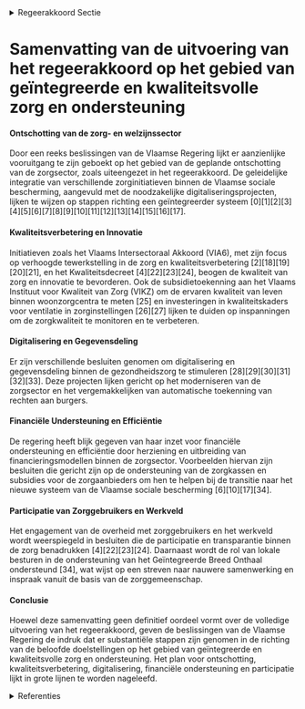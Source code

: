 

<details>
        <summary>Regeerakkoord Sectie </summary>
        <p>1.2.2 Werf 2: Geïntegreerde en kwaliteitsvolle zorg en ondersteuning We maken werk van een doorgedreven ontschotting van de zorg- en welzijns-sector. De muren tussen verschillende zorgsectoren zoals o.a. de geestelijke gezondheidszorg, zorg voor personen met een handicap en ouderenzorg worden afgebroken en ondergebracht in het een ge-maakte systeem van de Vlaamse sociale bescherming. Het aanbod is niet meer het uitgangspunt, wel de Vlaming met een concrete zorg- en ondersteuningsvraag. De levenskwaliteit van de Vlaming staat hierbij centraal. met de samenwerking tussen zorg- en welzijnsactoren als een kritische succesfactor. De beschikbaarheid, de betaal-baarheid en de kwaliteit van de zorg en ondersteuning vormen onze cruciale doel-stelling samen met een efficiënte inzet van mensen en middelen. De Vlaamse sociale zekerheid wordt op deze manier verder uitgebouwd tijdens deze regeerperiode. We stroomlijnen en vereenvoudigen het hele veld (welzijn, gezondheid, gezin) en stemmen op termijn regelgeving en finan-cieringssystemen op elkaar af zodat flexibel kan geschakeld worden tussen de verschil-lende expertisegebieden. Door verdere samenwerking en afstemming pakken we ook de wachtlijsten verder aan omdat meer synergie mogelijk is. Zo stemmen we kwali-teitsbeleid, procedures en gegevensdeling beter op elkaar af. We zetten het traject verder naar een uniforme zorgzwaartemeting en een persoonsvolgend financieringssysteem, waarbij we de Vlaamse sociale bescher-ming echt omvormen tot een Vlaamse sociale zekerheid, die digitaal werkt en waarbij de Vlaming met een zorg- en ondersteuningsnood de ondersteuning krijgt die volgens de objectieve zorg-zwaartemeting nodig is. Deze zorgzwaar-temeting kan ook gebeuren door beoefe-naars van gezondheidszorgberoepen. Digitalisering en gegevensdeling moeten een stimulans geven om zoveel mogelijk rechten automatisch toe te kennen. We herevalueren regelmatig zodat eventuele herinschaling mogelijk wordt. We blijven inzetten op de dialoog en afspraken tussen de overheden onderling en het werkveld. Voorzieningen en gebruikers zijn de partners om een kwalitatief geïnte-greerd zorg- en welzijnsbeleid vorm te geven. We garanderen de keuzevrijheid van de cliënt en de bescherming van gegevens-(uitwisseling) tussen zorgactoren. Efficiëntiewinsten vloeien niet terug naar structuren, maar wel naar ondersteuning voor de cliënt/patiënt. Overheid mag geen synoniem zijn voor overhead. Gezien de grootte en diversiteit van het welzijnsdomein, is het een prioriteit om de regeldrift in te perken. Hierdoor kunnen we de nodige ruimte geven aan het echte mensenwerk, zijnde zorg en onder-steuning aan wie een gevalideerde vraag tot ondersteuning heeft. We ondersteunen vrijwilligers en mantelzorgers en we inves-teren in zorgzame buurten zodat de zorg-verstrekkers en professionele krachten zich nog meer en beter op hun kerntaken kunnen richten. Samenwerken en efficiënt afstemmen tussen zorg- en welzijnsaanbieders, de zorggebruiker en zijn brede netwerk waar-onder de mantelzorger, zo willen we het Vlaamse welzijnsbeleid versterken. We maken ook sterkere verbindingen tussen Welzijn, Volksgezondheid, Gezin en andere domeinen zoals Onderwijs, waarbij we mogelijke overlap in taken zoveel mogelijk wegwerken en de welzijnstaken onder het beleidsdomein Welzijn komen. Qua financiering zetten we voluit in op een efficiënter beleid en bestrijden van sociale fraude. We evolueren naar een resultaatsgebonden financiering waarbij we de organisatiege-bonden financiering van zorgaanbieders deels laten afhangen van outcome-parame-ters op vlak van kwaliteit, efficiëntie en innovatie. We zorgen voor een gelijk speel-veld in de zorg, met open oproepen waarbij de regels en financiering gelijk zijn voor verschillende zorgaanbieders. We maken de zorgsector toegankelijker voor innovatieve oplossingen van bedrijven. We maken hierbij o.a. gebruik van het Programma Innovatieve Overheidsopdrachten en Sociale Impact Obligaties. We onderzoeken manieren om slapende reserves te activeren in een win-win verhaal voor het welzijn van de Vlaming, overheden en welzijnsorganisaties. De integratie en ontschotting van diverse sectoren binnen de Vlaamse sociale bescherming geeft ons de mogelijkheid om het bestuurlijke landschap binnen het beleidsdomein te vereenvoudigen waarbij we evolueren van de huidige 10 naar een 3-tal entiteiten naast het OPZ, waaronder 2 interne verzelfstandigde agentschappen – één rond de cluster Opgroeien en één rond de cluster Zorg inclusief de Vlaamse Sociale Bescherming - en het departement WVG. We houden de werking van het Vlaams Agentschap voor de Samenwerking rond Gegevensdeling tussen de Actoren in de Zorg (VASGAZ) kritisch tegen het licht en nemen de nodige beleidsmaatregelen op basis van die evaluatie. We bekijken de plaats van het VASGAZ in het te hertekenen bestuurlijk landschap waarbij het verdere bestaan als apart agentschap mee in overweging wordt genomen. We verzelfstandigen het OPZ Geel en Rekem tot één publieke zelfstandige actor, met behoud van beide ziekenhuiserken-ningen en met respect voor hun specifiek hulpverleningsaanbod We brengen overtollige structuren/ overlegorganen in kaart om ze verder te rationaliseren. We informeren burgers en zorgverstrekkers over het zorg- en ondersteuningsaanbod via een gebruiksvriendelijke Vlaamse sociale kaart die up-to-date en voor iedereen online consulteerbaar is. We zetten daarbij in op heldere taal in de beschrijving van het zorgaanbod en bij de keuze van de zoek-mogelijkheden. We actualiseren het Kwaliteitsdecreet en bouwen een financiële responsabilisering in voor vergunde zorg- en welzijnsactoren die gericht is op outcome op vlak van kwaliteit, efficiëntie en innovatie. Binnen het Vlaams instituut voor Kwaliteit voor Zorg (VIKZ) worden (nieuwe) indicatoren opgesteld om de kwaliteit van zorg meetbaar en opvolg-baar te maken. We zetten in op een verdere uitbouw van gegevensdeling en ontwikkeling van publieke rapportering van kwaliteit van proces en outcome via het VIKZ. We evalueren het accrediteringsbeleid door internationale instanties op hun toegevoegde waarde. We verhogen de transparantie van de kwaliteitsmetingen en maken ze zoveel mogelijk online consulteerbaar op één centraal platform zodat de Vlaming de kwaliteit van de zorg zelf kan opvolgen. Met een geïntegreerd zorg- en ondersteu-ningsbeleid worden voorzieningen vraagge-stuurd gefinancierd. We werken mee aan een goed evenwicht tussen een kwaliteitsvol aanbod en een zo efficiënt mogelijk bestuur ongeacht hun rechtsvorm. Waar mogelijk en opportuun wordt een kwalita-tief beleid gestimuleerd vanuit het beleid om dit blijvend te versterken. De Vlaamse Zorginspectie blijft de centrale actor voor kwaliteitscontrole bij alle zorg- en welzijnsactoren. De Vlaamse Zorginspectie wordt uitgerust met finan-ciële expertise zodat ook doelgericht toezicht kan worden gehouden op de correcte besteding van de gesubsidieerde middelen en de financiële transparantie van de voorzieningen, zoals geregeld in het huidige toezicht- en woonzorgdecreet. </p>
        </details> 

# Samenvatting van de uitvoering van het regeerakkoord op het gebied van geïntegreerde en kwaliteitsvolle zorg en ondersteuning  

#### Ontschotting van de zorg- en welzijnssector  
Door een reeks beslissingen van de Vlaamse Regering lijkt er aanzienlijke vooruitgang te zijn geboekt op het gebied van de geplande ontschotting van de zorgsector, zoals uiteengezet in het regeerakkoord. De geleidelijke integratie van verschillende zorginitiatieven binnen de Vlaamse sociale bescherming, aangevuld met de noodzakelijke digitaliseringsprojecten, lijken te wijzen op stappen richting een geïntegreerder systeem \[0\]\[1\]\[2\]\[3\]\[4\]\[5\]\[6\]\[7\]\[8\]\[9\]\[10\]\[11\]\[12\]\[13\]\[14\]\[15\]\[16\]\[17\].

#### Kwaliteitsverbetering en Innovatie
Initiatieven zoals het Vlaams Intersectoraal Akkoord (VIA6), met zijn focus op verhoogde tewerkstelling in de zorg en kwaliteitsverbetering \[2\]\[18\]\[19\]\[20\]\[21\], en het Kwaliteitsdecreet \[4\]\[22\]\[23\]\[24\], beogen de kwaliteit van zorg en innovatie te bevorderen. Ook de subsidietoekenning aan het Vlaams Instituut voor Kwaliteit van Zorg (VIKZ) om de ervaren kwaliteit van leven binnen woonzorgcentra te meten \[25\] en investeringen in kwaliteitskaders voor ventilatie in zorginstellingen \[26\]\[27\] lijken te duiden op inspanningen om de zorgkwaliteit te monitoren en te verbeteren.

#### Digitalisering en Gegevensdeling 
Er zijn verschillende besluiten genomen om digitalisering en gegevensdeling binnen de gezondheidszorg te stimuleren \[28\]\[29\]\[30\]\[31\]\[32\]\[33\]. Deze projecten lijken gericht op het moderniseren van de zorgsector en het vergemakkelijken van automatische toekenning van rechten aan burgers.

#### Financiële Understeuning en Efficiëntie
De regering heeft blijk gegeven van haar inzet voor financiële ondersteuning en efficiëntie door herziening en uitbreiding van financieringsmodellen binnen de zorgsector. Voorbeelden hiervan zijn besluiten die gericht zijn op de ondersteuning van de zorgkassen en subsidies voor de zorgaanbieders om hen te helpen bij de transitie naar het nieuwe systeem van de Vlaamse sociale bescherming \[6\]\[10\]\[17\]\[34\].

#### Participatie van Zorggebruikers en Werkveld
Het engagement van de overheid met zorggebruikers en het werkveld wordt weerspiegeld in besluiten die de participatie en transparantie binnen de zorg benadrukken \[4\]\[22\]\[23\]\[24\]. Daarnaast wordt de rol van lokale besturen in de ondersteuning van het Geïntegreerde Breed Onthaal ondersteund \[34\], wat wijst op een streven naar nauwere samenwerking en inspraak vanuit de basis van de zorggemeenschap.

#### Conclusie
Hoewel deze samenvatting geen definitief oordeel vormt over de volledige uitvoering van het regeerakkoord, geven de beslissingen van de Vlaamse Regering de indruk dat er substantiële stappen zijn genomen in de richting van de beloofde doelstellingen op het gebied van geïntegreerde en kwaliteitsvolle zorg en ondersteuning. Het plan voor ontschotting, kwaliteitsverbetering, digitalisering, financiële ondersteuning en participatie lijkt in grote lijnen te worden nageleefd.

<details>
        <summary> Referenties</summary>
        **[\[0\]](http://themis.vlaanderen.be/id/nieuwsbericht/64AD13A90592342F299DB836)** : **(2023-07-14)** Vlaamse sociale bescherming: integratie initiatieven beschut wonen, multidisciplinaire begeleidingsequipes palliatieve verzorging en rolstoeladviesteams Voorontwerp van besluit van de Vlaamse Regering... 

**[\[1\]](http://themis.vlaanderen.be/id/nieuwsbericht/654B52A89DAB6626D11E625C)** : **(2023-11-10)** Vlaamse sociale bescherming: integratie initiatieven beschut wonen, multidisciplinaire begeleidingsequipes palliatieve verzorging en rolstoeladviesteams Ontwerpbesluit van de Vlaamse Regering tot wijz... 

**[\[2\]](http://themis.vlaanderen.be/id/nieuwsbrief-info/60D5817C364ED9000800049F)** : **(2021-06-25)** Vlaams intersectoraal akkoord (VIA6): maatregelen kwaliteit ouderenzorg Voorontwerp van besluit van de Vlaamse Regering tot wijziging van het besluit van de Vlaamse Regering van 30 november 2018 houde... 

**[\[3\]](http://themis.vlaanderen.be/id/resource/acee78d0-4925-11ec-94bb-99a9d1e168fe)** : **(2020-12-18)** Wijzigingsdecreet regelgeving Vlaamse sociale bescherming (VSB): integratie zorgsectoren Voorontwerp van decreet tot wijziging van regelgeving in het kader van de Vlaamse sociale bescherming  Na advie... 

**[\[4\]](http://themis.vlaanderen.be/id/nieuwsbrief-info/6398527CC2B90D4571CF8A0D)** : **(2022-12-16)** Kwaliteitsdecreet beleidsdomein Welzijn, Volksgezondheid en Gezin (WVG) Voorontwerp van decreet over de kwaliteit van zorg in het beleidsdomein Welzijn, Volksgezondheid en Gezin  Na het advies van de ... 

**[\[5\]](http://themis.vlaanderen.be/id/nieuwsbericht/63E363FF2E929B312AB5D073)** : **(2023-02-10)** Integratie psychiatrische verzorgingstehuizen in de Vlaamse sociale bescherming (VSB): wijzigingsbesluit Ontwerpbesluit van de Vlaamse Regering houdende wijziging van de regelgeving m.b.t. de Vlaamse ... 

**[\[6\]](http://themis.vlaanderen.be/id/nieuwsbrief-info/61B8B453364ED900090015AF)** : **(2021-12-17)** Vlaamse sociale bescherming: wijzigingsbesluit werkingssubsidie zorgkassen Ontwerpbesluit van de Vlaamse Regering tot wijziging van het besluit van de Vlaamse Regering van 14 oktober 2016 houdende de ... 

**[\[7\]](http://themis.vlaanderen.be/id/resource/d3da1210-8a7a-11ec-b92e-970acd8c80b9)** : **(2020-10-30)** Wijziging regelgeving in kader van Vlaamse sociale bescherming Voorontwerp van decreet tot wijziging van regelgeving in het kader van de Vlaamse sociale bescherming  De Vlaamse Regering hecht haar pri... 

**[\[8\]](http://themis.vlaanderen.be/id/nieuwsbrief-info/6357AFF41EA6B745D23CC84E)** : **(2022-10-28)** Integratie psychiatrische verzorgingstehuizen in de Vlaamse sociale bescherming (VSB): wijzigingsbesluit Voorontwerpbesluit van de Vlaamse Regering houdende wijziging van de regelgeving m.b.t. de Vlaa... 

**[\[9\]](http://themis.vlaanderen.be/id/nieuwsbericht/654A3A569DAB6626D11E6176)** : **(2023-11-10)** Organisatie eerstelijnszorg voor persoon met een zorg- en ondersteuningsnood Voorontwerp van besluit van de Vlaamse Regering over de organisatie van de eerstelijnszorg voor de persoon met een zorg- en... 

**[\[10\]](http://themis.vlaanderen.be/id/nieuwsbrief-info/617940D7364ED90008000634)** : **(2021-10-29)** Vlaamse sociale bescherming: wijzigingsbesluit werkingssubsidie zorgkassen Voorontwerp van besluit van de Vlaamse Regering tot wijziging van het besluit van de Vlaamse Regering van 14 oktober 2016 hou... 

**[\[11\]](http://themis.vlaanderen.be/id/nieuwsbericht/643FADBECA1CB15B58CF46F4)** : **(2023-04-21)** Overnamereglementering revalidatievoorzieningen: wijzigingsbesluit Voorontwerp van besluit van de Vlaamse Regering tot wijziging van de regelgeving over de Vlaamse sociale bescherming en de overnamere... 

**[\[12\]](http://themis.vlaanderen.be/id/nieuwsbericht/64F5E6FF3605E1AC863BE102)** : **(2023-09-08)** Overnamereglementering revalidatievoorzieningen: wijzigingsbesluit Ontwerpbesluit van de Vlaamse Regering tot wijziging van de regelgeving over de Vlaamse sociale bescherming en de overnamereglementer... 

**[\[13\]](http://themis.vlaanderen.be/id/resource/8ce263e0-4924-11ec-94bb-99a9d1e168fe)** : **(2021-03-19)** Integratie zorginitiatieven in Vlaamse sociale bescherming (VSB): wijzigingsdecreet Ontwerpdecreet tot wijziging van regelgeving in het kader van de Vlaamse sociale bescherming  Na advies van de Raad ... 

**[\[14\]](http://themis.vlaanderen.be/id/nieuwsbericht/649A9E3C2D77B42474D4E7B0)** : **(2023-06-30)** Overnamereglementering revalidatievoorzieningen: wijzigingsbesluit Voorontwerp van besluit van de Vlaamse Regering tot wijziging van de regelgeving over de Vlaamse sociale bescherming en de overnamere... 

**[\[15\]](http://themis.vlaanderen.be/id/nieuwsbrief-info/6231A4246BB7B593CFC189CE)** : **(2022-03-18)** Inkanteling revalidatievoorzieningen in Vlaamse sociale bescherming Voorontwerp van besluit van de Vlaamse Regering tot wijziging van het besluit van de Vlaamse Regering van 30 november 2018 houdende ... 

**[\[16\]](http://themis.vlaanderen.be/id/nieuwsbrief-info/60EE92AC364ED900080014D6)** : **(2021-07-16)** Subsidie koepelorganisaties voor ondersteuning digitaliseringstraject zorgsector Ontwerpbesluit van de Vlaamse Regering tot toekenning van een subsidie aan koepelorganisaties voor de ondersteuning van... 

**[\[17\]](http://themis.vlaanderen.be/id/nieuwsbericht/655C5BAEF639D27EAA9FE9AC)** : **(2023-11-23)** Subsidiëring zorgkassen in het kader van de Vlaamse sociale bescherming Voorontwerp van besluit van de Vlaamse Regering tot wijziging van het besluit van de Vlaamse Regering van 14 oktober 2016 houden... 

**[\[18\]](http://themis.vlaanderen.be/id/nieuwsbrief-info/6201466BD5F0FAFA87AFAC3D)** : **(2022-02-11)** VIA6: uitvoering maatregelen Ontwerpbesluit van de Vlaamse Regering tot wijziging van het besluit van de Vlaamse Regering van 28 juni 2019 betreffende de programmatie, de erkenningsvoorwaarden en de s... 

**[\[19\]](http://themis.vlaanderen.be/id/nieuwsbrief-info/616E8D18364ED900080001FE)** : **(2021-10-22)** Zesde Vlaams Intersectoraal Akkoord (VIA 6): kwaliteitsbudget geregionaliseerde zorgsectoren Ontwerpbesluit van de Vlaamse Regering tot uitvoering van deel III van luik III van het zesde Vlaams Inters... 

**[\[20\]](http://themis.vlaanderen.be/id/nieuwsbrief-info/60ED6302364ED90008001435)** : **(2021-07-16)** Vlaams intersectoraal akkoord (VIA6): wijziging uitvoeringsbesluit Vlaamse sociale bescherming wat VIA6-maatregelen kwaliteit ouderenzorg betreft Ontwerpbesluit van de Vlaamse Regering tot wijziging v... 

**[\[21\]](http://themis.vlaanderen.be/id/nieuwsbericht/64A2F5292D77B42474D4F1DC)** : **(2023-07-07)** Uitvoering VIA-6 in private geregionaliseerde zorgsectoren: verbeteren arbeidsvoorwaarden Ontwerpbesluit van de Vlaamse Regering tot uitvoering van deel III van luik III van het zesde Vlaams Intersect... 

**[\[22\]](http://themis.vlaanderen.be/id/nieuwsbericht/63EC9A7B2E929B312AB5D9CE)** : **(2023-02-17)** Kwaliteitsdecreet beleidsdomein Welzijn, Volksgezondheid en Gezin (WVG) Ontwerpdecreet over de kwaliteit van zorg in het beleidsdomein Welzijn, Volksgezondheid en Gezin  Na het advies van de Raad van ... 

**[\[23\]](http://themis.vlaanderen.be/id/nieuwsbericht/6453BF10878C11494CF54312)** : **(2023-05-05)** Kwaliteitsdecreet beleidsdomein Welzijn, Volksgezondheid en Gezin (WVG) Bekrachtiging en afkondiging van het decreet over de kwaliteit van zorg in het beleidsdomein Welzijn, Volksgezondheid en Gezin, ... 

**[\[24\]](http://themis.vlaanderen.be/id/nieuwsbrief-info/62A8A85A94D257C3524667BD)** : **(2022-06-17)** Kwaliteitsdecreet Welzijn, Volksgezondheid en Gezin (WVG) Voorontwerp van decreet over de kwaliteit van zorg in het beleidsdomein Welzijn, Volksgezondheid en Gezin  De Vlaamse Regering  h echt haar pr... 

**[\[25\]](http://themis.vlaanderen.be/id/nieuwsbrief-info/6358F8451EA6B745D23CC8C4)** : **(2022-10-28)** Plan Vlaamse Veerkracht: subsidie meetmethodiek woonkwaliteit woonzorgcentra Vlaams Instituut voor Kwaliteit van Zorg (VIKZ) en Vlaamse Ouderenraad: subsidie meetmethodiek woonkwaliteit Ontwerpbesluit... 

**[\[26\]](http://themis.vlaanderen.be/id/nieuwsbrief-info/61B859A1364ED900090010C6)** : **(2021-12-17)** Plan Vlaamse Veerkracht: financiering kwaliteitskader voor ventilatie in woonzorgcentra A. Inzetten op kwaliteit en good governance van WZC en vooruitschuif nieuw beleid B. Financiering van een kwalit... 

**[\[27\]](http://themis.vlaanderen.be/id/nieuwsbrief-info/634688691EA6B745D23CB85A)** : **(2022-10-14)** Plan Vlaamse Veerkracht: uitbreiding kwaliteitskader ventilatie in woonzorgcentra naar andere zorg- en welzijnsvoorzieningen WVG Financiering van de uitbreiding van een kwaliteitskader voor ventilatie... 

**[\[28\]](http://themis.vlaanderen.be/id/nieuwsbrief-info/636A54CF34B8770AF8FDE1D7)** : **(2022-11-10)** Plan Vlaamse Veerkracht: Digitaliseringsprojecten Zorg en Gezondheid en Vlaamse Sociale Bescherming Digitaliseringsprojecten Zorg en Gezondheid en Vlaamse Sociale Bescherming  In het kader van ​het in... 

**[\[29\]](http://themis.vlaanderen.be/id/nieuwsbrief-info/62C709FF8E6C4430A8897BA9)** : **(2022-07-08)** Plan Vlaamse Veerkracht: IT-investeringen Agentschap Opgroeien regie en departement Welzijn, Volksgezondheid en Gezin (Zorginspectie) IT-investeringen van het Agentschap Opgroeien regie en het departe... 

**[\[30\]](http://themis.vlaanderen.be/id/nieuwsbrief-info/6093A08A364ED9000800002B)** : **(2021-05-07)** Plan Vlaamse Veerkracht: dossier 115 Digitalisering RIZIV-sectoren  In het kader van het relanceplan Vlaamse Veerkracht keurt de Vlaamse Regering de principes goed voor de uitvoering van het project V... 

**[\[31\]](http://themis.vlaanderen.be/id/nieuwsbrief-info/638F363EC2B90D4571CF7580)** : **(2022-12-09)** Bijkomende subsidie zorgsector voor implementatie digitaliseringstraject Ontwerpbesluit van de Vlaamse Regering tot toekenning van een bijkomende subsidie aan de revalidatieziekenhuizen, de revalidati... 

**[\[32\]](http://themis.vlaanderen.be/id/nieuwsbrief-info/638F4F0CC2B90D4571CF75B8)** : **(2022-12-09)** Ondersteuning eerstelijnszorgaanbieders en interdisciplinaire samenwerking in de praktijkvoering en uitbreiding opdrachten huisartsenkringen Ontwerpbesluit van de Vlaamse Regering tot ondersteuning va... 

**[\[33\]](http://themis.vlaanderen.be/id/nieuwsbericht/64EDA6623605E1AC863BD531)** : **(2023-08-31)** Transitie deel internaten van beleidsodmein Onderwijs naar beleidsdomein Welzijn Ontwerpbesluit van de Vlaamse Regering over de transitie van sommige instellingen van Onderwijs naar Welzijn  Na advies... 

**[\[34\]](http://themis.vlaanderen.be/id/nieuwsbrief-info/60ED3EBE364ED9000800134B)** : **(2021-07-16)** Plan Vlaamse Veerkracht: Subsidiëring en ondersteuning van de lokale besturen in functie van het realiseren van samenwerkingsverbanden geïntegreerd breed onthaal in heel Vlaanderen en Brussel Subsidië... 
        </details> 

